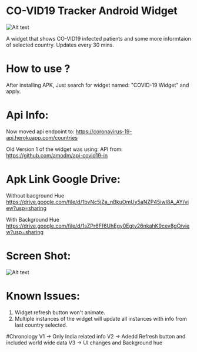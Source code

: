 
# CO-VID19 Tracker Android Widget


![Alt text](https://user-images.githubusercontent.com/1622949/77534561-e56a1e00-6ebe-11ea-9bf7-a78fca35b9d4.png "")


A widget that shows CO-VID19 infected patients and some more informtaion of selected country. 
Updates every 30 mins.

# How to use ?
After installing APK, Just search for widget named: "COVID-19 Widget" and apply.

# Api Info:
Now moved api endpoint to:
https://coronavirus-19-api.herokuapp.com/countries

Old Version 1 of the widget was using:
API from: https://github.com/amodm/api-covid19-in


# Apk Link Google Drive:
Without bacground Hue
https://drive.google.com/file/d/1bvNc5jZa_nBkuOmUy5aNZP45iwI8A_AY/view?usp=sharing

With Background Hue
https://drive.google.com/file/d/1sZPr6Ff6UhEgy0Egtv26nkahK9cev8gO/view?usp=sharing

Screen Shot:
=============
![Alt text](https://user-images.githubusercontent.com/1622949/77533640-40027a80-6ebd-11ea-85df-f5b630773b53.png "")


# Known Issues:
1) Widget refresh button won't animate.
2) Multiple instances of the widget will update all instances with info from last country selected.

#Chronology
V1 -> Only India related info 
V2 -> Adedd Refresh button and included world wide data
V3 -> UI changes and Background hue


